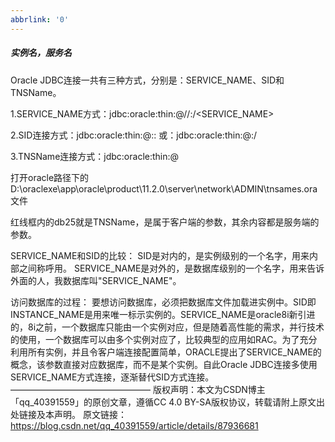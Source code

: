 ```yaml
---
abbrlink: '0'
---
```

##### 实例名，服务名



Oracle JDBC连接一共有三种方式，分别是：SERVICE_NAME、SID和TNSName。

1.SERVICE_NAME方式：jdbc:oracle:thin:@//<host>:<port>/<SERVICE_NAME>  

2.SID连接方式：jdbc:oracle:thin:@<host>:<port>:<SID> 
                    或：jdbc:oracle:thin:@<host>:<port>/<SID>

3.TNSName连接方式：jdbc:oracle:thin:@<TNSName>

打开oracle路径下的D:\oraclexe\app\oracle\product\11.2.0\server\network\ADMIN\tnsames.ora文件



红线框内的db25就是TNSName，是属于客户端的参数，其余内容都是服务端的参数。

SERVICE_NAME和SID的比较：
    SID是对内的，是实例级别的一个名字，用来内部之间称呼用。
    SERVICE_NAME是对外的，是数据库级别的一个名字，用来告诉外面的人，我数据库叫"SERVICE_NAME"。

访问数据库的过程：
要想访问数据库，必须把数据库文件加载进实例中。SID即INSTANCE_NAME是用来唯一标示实例的。SERVICE_NAME是oracle8i新引进的，8i之前，一个数据库只能由一个实例对应，但是随着高性能的需求，并行技术的使用，一个数据库可以由多个实例对应了，比较典型的应用如RAC。为了充分利用所有实例，并且令客户端连接配置简单，ORACLE提出了SERVICE_NAME的概念，该参数直接对应数据库，而不是某个实例。自此Oracle JDBC连接多使用SERVICE_NAME方式连接，逐渐替代SID方式连接。
————————————————
版权声明：本文为CSDN博主「qq_40391559」的原创文章，遵循CC 4.0 BY-SA版权协议，转载请附上原文出处链接及本声明。
原文链接：https://blog.csdn.net/qq_40391559/article/details/87936681